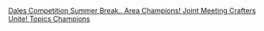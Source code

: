 <a href="/blog2018.html#3-dec-2018" class="button">
    Dales Competition
</a>

<a href="/blog2018.html#2-jun-2018" class="button">
    Summer Break..
</a>

<a href="/blog2018.html#6-feb-2018" class="button">
    Area Champions!
</a>

<a href="/blog2018.html#4-dec-2017" class="button">
    Joint Meeting
</a>

<a href="/blog2018.html#5-oct-2017---speakers-and-craft-workers-unite" class="button">
    Crafters Unite!
</a>

<a href="/blog2018.html#27-sept-2017---topics-champions" class="button">
    Topics Champions
</a>
